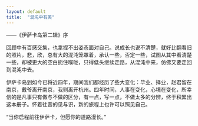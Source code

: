 ```yaml
---
layout: default
title:  "混沌中有美"
---
```

——《伊萨卡岛第二辑》序

回顾中有百感交集，也拿捏不出姿态面对自己。说成长也说不清楚，就好比翻看旧的照片，悲，欣，总有大的混沌笼罩着，承认一些，否定一些，试图从其中看清楚一些，却被更大的空白扼住喉咙，只得低头继续走路，从混沌中来，仿佛又要走回到混沌中去。

伊萨卡岛到如今已将近四年，期间我们都经历了些大变化：毕业、择业，赵君留在南京，戴爷离开南京，我则离开杭州。四年时间，人事在变化，心境在变化，所幸信的是凡事只有做与不做的区分，有一点，写一点，不做太多的分辨，终于积累出这本册子。怀着往昔的见与识，新的旅程上也许可以照见自己。

“当你启程前往伊萨卡，但愿你的道路漫长。”

